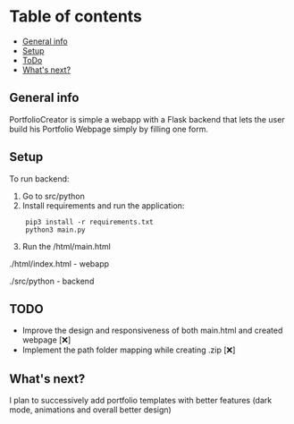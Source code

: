 
# Table of contents
* [General info](#general-info)
* [Setup](#setup)
* [ToDo](#todo)
* [What's next?](#whats-next?)

## General info
PortfolioCreator is simple a webapp with a Flask backend that lets the user build his Portfolio Webpage simply by filling one form.

## Setup


To run backend:
1. Go to src/python 
2. Install requirements and run the application: 
```
	pip3 install -r requirements.txt
	python3 main.py
```
3. Run the /html/main.html


./html/index.html - webapp

./src/python - backend


## TODO 
* Improve the design and responsiveness of both main.html and created webpage [❌]
* Implement the path folder mapping while creating .zip [❌]

## What's next? 
I plan to successively add portfolio templates with better features (dark mode, animations and overall better design) 
